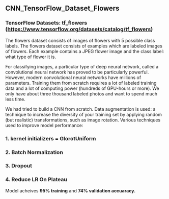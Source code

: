 ## CNN_TensorFlow_Dataset_Flowers
### TensorFlow Datasets: tf_flowers (https://www.tensorflow.org/datasets/catalog/tf_flowers)

The flowers dataset consists of images of flowers with 5 possible class labels.
The flowers dataset consists of examples which are labeled images of flowers. 
Each example contains a JPEG flower image and the class label: what type of flower it is. 


For classifying images, a particular type of deep neural network, called a convolutional neural network has proved to be particularly powerful.
However, modern convolutional neural networks have millions of parameters. 
Training them from scratch requires a lot of labeled training data and a lot of computing power (hundreds of GPU-hours or more).
We only have about three thousand labeled photos and want to spend much less time.

We had tried to build a CNN from scratch. 
Data augmentation is used: a technique to increase the diversity of your training set by applying random (but realistic) transformations, such as image rotation.
Various techniques used to improve model performance:
### 1. kernel initializers = GlorotUniform
### 2. Batch Normalization
### 3. Dropout
### 4. Reduce LR On Plateau

Model acheives **95% training** and **74% validation accuaracy.**


